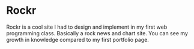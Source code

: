 # Rockr
Rockr is a cool site I had to design and implement in my first web programming class. Basically a rock news and chart site.
You can see my growth in knowledge compared to my first portfolio page. 
